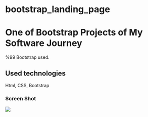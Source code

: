 # bootstrap_landing_page
 <h1> One of Bootstrap Projects of My Software Journey</h1>

 %99 Bootstrap used.

 <h2>Used technologies</h2>

 Html, CSS, Bootstrap

 <h3>Screen Shot</h3>

![](screen_Record.gif)
